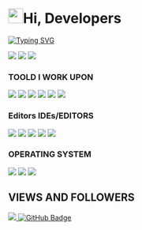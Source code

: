 <h1><img src="https://raw.githubusercontent.com/MartinHeinz/MartinHeinz/master/wave.gif" width="30"/>Hi, Developers</h1>

[![Typing SVG](https://readme-typing-svg.herokuapp.com?color=%2349F707&lines=I'm+Ariel+Yap%2C+21+years+old;Web+Developer;App+Developer)](https://git.io/typing-svg)

[![](https://img.shields.io/badge/Gmail-johnarielyap143@gmail.com-red)](mailto:carlandrewcastanas55@gmail.com) [![](https://img.shields.io/badge/Facebook-Ariel%20Yap-blue)](https://web.facebook.com/arielyap.fb) [![](https://img.shields.io/badge/Twitter-JohnarielY-blue)](https://twitter.com/JohnarielY)


### TOOLD I WORK UPON

<img src="https://img.shields.io/badge/html5-%23E34F26.svg?style=for-the-badge&logo=html5&logoColor=white"> <img src="https://img.shields.io/badge/css3%20-%2314354C.svg?&style=for-the-badge&logo=css3&logoColor=white"> <img src="https://img.shields.io/badge/javascript%20-%23323330.svg?&style=for-the-badge&logo=javascript&logoColor=%23F7DF1E"> <img src="https://img.shields.io/badge/PHP%20-%23777BB4.svg?&style=for-the-badge&logo=php&logoColor=white"> <img src="https://img.shields.io/badge/java-%23ED8B00.svg?style=for-the-badge&logo=java&logoColor=white"> <img src="https://img.shields.io/badge/bootstrap-%23563D7C.svg?style=for-the-badge&logo=bootstrap&logoColor=white">

### Editors IDEs/EDITORS
<img src="https://img.shields.io/badge/Eclipse-FE7A16.svg?style=for-the-badge&logo=Eclipse&logoColor=white"> <img src="https://img.shields.io/badge/Android%20Studio-3DDC84.svg?style=for-the-badge&logo=android-studio&logoColor=white"> <img src="http://img.shields.io/badge/-VS%20Code-000000?style=for-the-badge&logo=Visual-studio-code&logoColor=blue"> <img src="https://img.shields.io/badge/sublime_text-%23575757.svg?style=for-the-badge&logo=sublime-text&logoColor=important"> <img src="https://img.shields.io/badge/Visual%20Studio-5C2D91.svg?style=for-the-badge&logo=visual-studio&logoColor=white">

### OPERATING SYSTEM

<img src="https://img.shields.io/badge/Kali-268BEE?style=for-the-badge&logo=kalilinux&logoColor=white"> <img src="https://img.shields.io/badge/Windows-0078D6?style=for-the-badge&logo=windows&logoColor=white"> <img src="https://img.shields.io/badge/Android-3DDC84?style=for-the-badge&logo=android&logoColor=white">

## VIEWS AND FOLLOWERS
<a href="https://github.com/Meghna-DAS/github-profile-views-counter">
    <img src="https://komarev.com/ghpvc/?username=arielyap69">
</a>
<a href="https://github.com/arielyap69?tab=followers"><img src="https://img.shields.io/github/followers/arielyap69?label=Followers&style=social" alt="GitHub Badge"></a>
